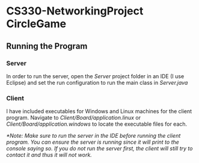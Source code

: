 # CS330-NetworkingProject CircleGame
## Running the Program
### Server
In order to run the server, open the <i>Server</i> project folder in an IDE (I use Eclipse) and set the run configuration to run the main class in <i>Server.java</i>

### Client
I have included executables for Windows and Linux machines for the client program. Navigate to <i>Client/Board/application.linux</i> or <i>Client/Board/application.windows</i> to locate the executable files for each.

<i>*Note: Make sure to run the server in the IDE before running the client program. You can ensure the server is running since it will print to the console saying so. If you do not run the server first, the client will still try to contact it and thus it will not work.